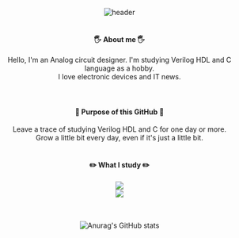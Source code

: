 
<div align="center">
  
![header](https://capsule-render.vercel.app/api?type=Soft&text=RAINLEAF&color=000000&fontColor=ffffff&fontSize=30)
 <br/>
   <br/>
 ####  🖐️ About me 🖐️
 Hello, I'm an Analog circuit designer. I'm studying Verilog HDL and C language as a hobby.
<br/>
  I love electronic devices and IT news.
<br/>
<br/>
  <br/>
 ####  📌 Purpose of this GitHub 📌
  Leave a trace of studying Verilog HDL and C for one day or more.
  <br/>
  Grow a little bit every day, even if it's just a little bit.
    <br/>
  <br/>
   ####  ✏️ What I study ✏️
  <img src="https://img.shields.io/badge/Verilog HDL-0077FF?style=for-the-badge&logo=v&logoColor=white">
      <br/>
  <img src="https://img.shields.io/badge/C Language-A8B9CC?style=for-the-badge&logo=c&logoColor=black"> 
    <br/>
    <br/>
    <br/>
  
![Anurag's GitHub stats](https://github-readme-stats.vercel.app/api?username=rainleaf98&show_icons=true&theme=dark)
</div>
